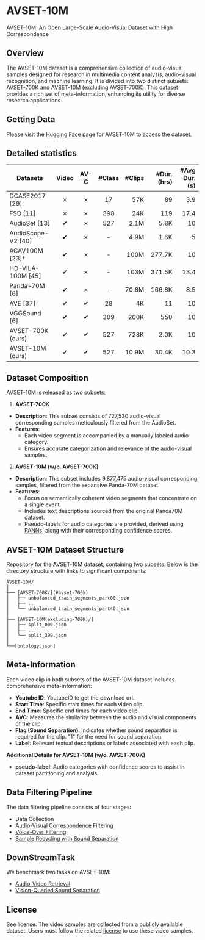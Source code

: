 AVSET-10M
======

AVSET-10M: An Open Large-Scale Audio-Visual Dataset with High Correspondence

## Overview
The AVSET-10M dataset is a comprehensive collection of audio-visual samples designed for research in multimedia content analysis, audio-visual recognition, and machine learning. It is divided into two distinct subsets: AVSET-700K and AVSET-10M (excluding AVSET-700K). This dataset provides a rich set of meta-information, enhancing its utility for diverse research applications.


## Getting Data

Please visit the [Hugging Face page](https://huggingface.co/datasets/avset10m/avset10m) for AVSET-10M to access the dataset.

## Detailed statistics

| Datasets             | Video | AV-C | #Class | #Clips | #Dur.(hrs) | #Avg Dur.(s) |
|----------------------|:-----:|:----:|:------:|-------:|-----------:|-------------:|
| DCASE2017 [29]       |   ✗   |  ✗   |   17   |    57K |         89 |          3.9 |
| FSD [11]             |   ✗   |  ✗   |  398   |    24K |        119 |         17.4 |
| AudioSet [13]        |   ✔   |  ✗   |  527   |   2.1M |       5.8K |           10 |
| AudioScope-V2 [40]   |   ✔   |  ✗   |   -    |   4.9M |       1.6K |            5 |
| ACAV100M [23]†       |   ✔   |  ✗   |   -    |   100M |     277.7K |           10 |
| HD-VILA-100M [45]    |   ✔   |  ✗   |   -    |   103M |     371.5K |         13.4 |
| Panda-70M [8]        |   ✔   |  ✗   |   -    |  70.8M |     166.8K |          8.5 |
| AVE [37]             |   ✔   |  ✔   |   28   |     4K |         11 |           10 |
| VGGSound [6]         |   ✔   |  ✔   |  309   |   200K |        550 |           10 |
| AVSET-700K (ours)    |   ✔   |  ✔   |  527   |   728K |       2.0K |           10 |
| AVSET-10M (ours)     |   ✔   |  ✔   |  527   |  10.9M |      30.4K |         10.3 |


## Dataset Composition
AVSET-10M is released as two subsets:

1. **AVSET-700K**
- **Description**: This subset consists of 727,530 audio-visual corresponding samples meticulously filtered from the AudioSet.
- **Features**:
  - Each video segment is accompanied by a manually labeled audio category.
  - Ensures accurate categorization and relevance of the audio-visual samples.

2. **AVSET-10M (w/o. AVSET-700K)**
- **Description**: This subset includes 9,877,475 audio-visual corresponding samples, filtered from the expansive Panda-70M dataset.
- **Features**:
  - Focus on semantically coherent video segments that concentrate on a single event.
  - Includes text descriptions sourced from the original Panda70M dataset.
  - Pseudo-labels for audio categories are provided, derived using [PANNs](https://github.com/qiuqiangkong/audioset_tagging_cnn), along with their corresponding confidence scores.




## AVSET-10M Dataset Structure

Repository for the AVSET-10M dataset, containing two subsets. Below is the directory structure with links to significant components:
```
AVSET-10M/
│
├── [AVSET-700K/](#avset-700k)
│   ├── unbalanced_train_segments_part00.json
│   ├── ...
│   └── unbalanced_train_segments_part40.json
│
├── [AVSET-10M(excluding-700K)/]
│   ├── split_000.json
│   ├── ...
│   └── split_399.json
│
└──[ontology.json]
```

## Meta-Information
Each video clip in both subsets of the AVSET-10M dataset includes comprehensive meta-information:
- **Youtube ID**: YoutubeID to get the download url.
- **Start Time**: Specific start times for each video clip.
- **End Time**: Specific end times for each video clip.
- **AVC**: Measures the similarity between the audio and visual components of the clip.
- **Flag (Sound Separation)**: Indicates whether sound separation is required for the clip. "1" for the need for sound separation.
- **Label**: Relevant textual descriptions or labels associated with each clip.

**Additional Details for AVSET-10M (w/o. AVSET-700K)**
- **pseudo-label**: Audio categories with confidence scores to assist in dataset partitioning and analysis.

## Data Filtering Pipeline
    

The data filtering pipeline consists of four stages:
- Data Collection 
- [Audio-Visual Correspondence Filtering](Data_Filtering_Pipeline/AVC-Filtering/filter.py)
- [Voice-Over Filtering](/Data_Filtering_Pipeline/PANNs/README.md)
- [Sample Recycling with Sound Separation](/Data_Filtering_Pipeline/SoundSeparation/README.md)

## DownStreamTask
We benchmark two tasks on AVSET-10M:
- [Audio-Video Retrieval](/DownStreamTask/AV-Retrieval/README.md)
- [Vision-Queried Sound Separation](/DownStreamTask/VSS/README.md)

## License
See [license](LICENSE). The video samples are collected from a publicly available dataset. Users must follow the related [license](https://raw.githubusercontent.com/microsoft/XPretrain/main/hd-vila-100m/LICENSE) to use these video samples.


